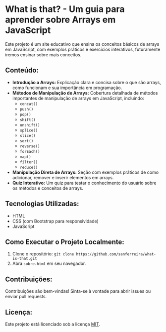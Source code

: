 # What is that? - Um guia para aprender sobre Arrays em JavaScript

Este projeto é um site educativo que ensina os conceitos básicos de arrays em JavaScript, com exemplos práticos e exercícios interativos, futuramente iremos ensinar sobre mais conceitos.


## Conteúdo:

* **Introdução a Arrays:** Explicação clara e concisa sobre o que são arrays, como funcionam e sua importância em programação.
* **Métodos de Manipulação de Arrays:**  Cobertura detalhada de métodos importantes de manipulação de arrays em JavaScript, incluindo:
    * `concat()`
    * `push()`
    * `pop()`
    * `shift()`
    * `unshift()`
    * `splice()`
    * `slice()`
    * `sort()`
    * `reverse()`
    * `forEach()`
    * `map()`
    * `filter()`
    * `reduce()`
* **Manipulação Direta de Arrays:** Seção com exemplos práticos de como adicionar, remover e inserir elementos em arrays.
* **Quiz Interativo:**  Um quiz para testar o conhecimento do usuário sobre os métodos e conceitos de arrays.

## Tecnologias Utilizadas:

* HTML
* CSS (com Bootstrap para responsividade)
* JavaScript

## Como Executar o Projeto Localmente:

1. Clone o repositório: `git clone https://github.com/sanferreira/what-is-that.git`
2. Abra `sobre.html` em seu navegador.

## Contribuições:

Contribuições são bem-vindas!  Sinta-se à vontade para abrir issues ou enviar pull requests.


## Licença:

Este projeto está licenciado sob a licença [MIT](LICENSE).